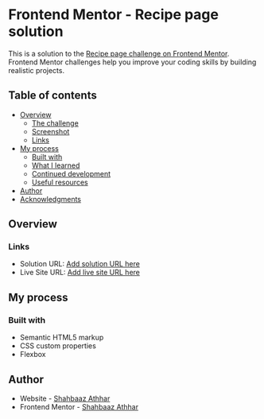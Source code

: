 # Frontend Mentor - Recipe page solution

This is a solution to the [Recipe page challenge on Frontend Mentor](https://www.frontendmentor.io/challenges/recipe-page-KiTsR8QQKm). Frontend Mentor challenges help you improve your coding skills by building realistic projects.

## Table of contents

- [Overview](#overview)
  - [The challenge](#the-challenge)
  - [Screenshot](#screenshot)
  - [Links](#links)
- [My process](#my-process)
  - [Built with](#built-with)
  - [What I learned](#what-i-learned)
  - [Continued development](#continued-development)
  - [Useful resources](#useful-resources)
- [Author](#author)
- [Acknowledgments](#acknowledgments)

## Overview

### Links

- Solution URL: [Add solution URL here](https://github.com/Shahbaaz92/recipe-page-main)
- Live Site URL: [Add live site URL here](https://shahbaaz92.github.io/recipe-page-main/)

## My process

### Built with

- Semantic HTML5 markup
- CSS custom properties
- Flexbox

## Author

- Website - [Shahbaaz Athhar](https://github.com/Shahbaaz92)
- Frontend Mentor - [Shahbaaz Athhar](https://www.frontendmentor.io/profile/Shahbaaz92)

